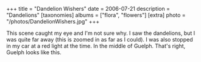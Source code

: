 +++
title = "Dandelion Wishers"
date = 2006-07-21
description = "Dandelions"
[taxonomies]
albums = ["flora", "flowers"]
[extra]
photo = "/photos/DandelionWishers.jpg"
+++

This scene caught my eye and I'm not sure why. I saw the dandelions, but I was quite far away (this is zoomed in as far as I could). I was also stopped in my car at a red light at the time. In the middle of Guelph. That's right, Guelph looks like this.
